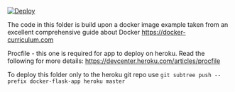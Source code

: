 [![Deploy](https://www.herokucdn.com/deploy/button.png)](https://heroku.com/deploy)

The code in this folder is build upon a docker image example taken from an excellent comprehensive guide about Docker https://docker-curriculum.com

Procfile - this one is required for app to deploy on heroku. Read the following for more details: https://devcenter.heroku.com/articles/procfile

To deploy this folder only to the heroku git repo use `git subtree push --prefix docker-flask-app heroku master`

